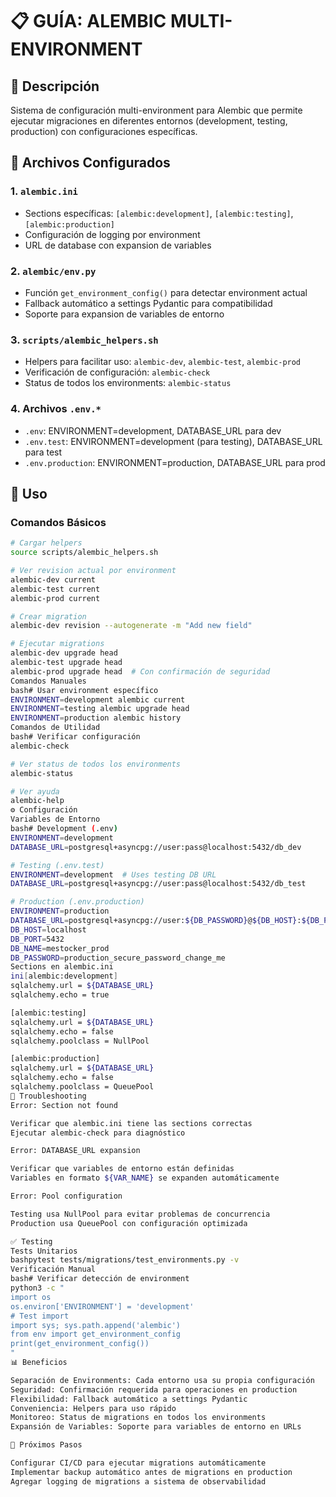 # 📋 GUÍA: ALEMBIC MULTI-ENVIRONMENT

## 🎯 Descripción
Sistema de configuración multi-environment para Alembic que permite ejecutar migraciones en diferentes entornos (development, testing, production) con configuraciones específicas.

## 📂 Archivos Configurados

### 1. `alembic.ini`
- Sections específicas: `[alembic:development]`, `[alembic:testing]`, `[alembic:production]`
- Configuración de logging por environment
- URL de database con expansion de variables

### 2. `alembic/env.py`
- Función `get_environment_config()` para detectar environment actual
- Fallback automático a settings Pydantic para compatibilidad
- Soporte para expansion de variables de entorno

### 3. `scripts/alembic_helpers.sh`
- Helpers para facilitar uso: `alembic-dev`, `alembic-test`, `alembic-prod`
- Verificación de configuración: `alembic-check`
- Status de todos los environments: `alembic-status`

### 4. Archivos `.env.*`
- `.env`: ENVIRONMENT=development, DATABASE_URL para dev
- `.env.test`: ENVIRONMENT=development (para testing), DATABASE_URL para test
- `.env.production`: ENVIRONMENT=production, DATABASE_URL para prod

## 🚀 Uso

### Comandos Básicos
```bash
# Cargar helpers
source scripts/alembic_helpers.sh

# Ver revision actual por environment
alembic-dev current
alembic-test current
alembic-prod current

# Crear migration
alembic-dev revision --autogenerate -m "Add new field"

# Ejecutar migrations
alembic-dev upgrade head
alembic-test upgrade head
alembic-prod upgrade head  # Con confirmación de seguridad
Comandos Manuales
bash# Usar environment específico
ENVIRONMENT=development alembic current
ENVIRONMENT=testing alembic upgrade head
ENVIRONMENT=production alembic history
Comandos de Utilidad
bash# Verificar configuración
alembic-check

# Ver status de todos los environments
alembic-status

# Ver ayuda
alembic-help
⚙️ Configuración
Variables de Entorno
bash# Development (.env)
ENVIRONMENT=development
DATABASE_URL=postgresql+asyncpg://user:pass@localhost:5432/db_dev

# Testing (.env.test)
ENVIRONMENT=development  # Uses testing DB URL
DATABASE_URL=postgresql+asyncpg://user:pass@localhost:5432/db_test

# Production (.env.production)
ENVIRONMENT=production
DATABASE_URL=postgresql+asyncpg://user:${DB_PASSWORD}@${DB_HOST}:${DB_PORT}/${DB_NAME}
DB_HOST=localhost
DB_PORT=5432
DB_NAME=mestocker_prod
DB_PASSWORD=production_secure_password_change_me
Sections en alembic.ini
ini[alembic:development]
sqlalchemy.url = ${DATABASE_URL}
sqlalchemy.echo = true

[alembic:testing]
sqlalchemy.url = ${DATABASE_URL}
sqlalchemy.echo = false
sqlalchemy.poolclass = NullPool

[alembic:production]
sqlalchemy.url = ${DATABASE_URL}
sqlalchemy.echo = false
sqlalchemy.poolclass = QueuePool
🔧 Troubleshooting
Error: Section not found

Verificar que alembic.ini tiene las sections correctas
Ejecutar alembic-check para diagnóstico

Error: DATABASE_URL expansion

Verificar que variables de entorno están definidas
Variables en formato ${VAR_NAME} se expanden automáticamente

Error: Pool configuration

Testing usa NullPool para evitar problemas de concurrencia
Production usa QueuePool con configuración optimizada

✅ Testing
Tests Unitarios
bashpytest tests/migrations/test_environments.py -v
Verificación Manual
bash# Verificar detección de environment
python3 -c "
import os
os.environ['ENVIRONMENT'] = 'development'
# Test import
import sys; sys.path.append('alembic')
from env import get_environment_config
print(get_environment_config())
"
📊 Beneficios

Separación de Environments: Cada entorno usa su propia configuración
Seguridad: Confirmación requerida para operaciones en production
Flexibilidad: Fallback automático a settings Pydantic
Conveniencia: Helpers para uso rápido
Monitoreo: Status de migrations en todos los environments
Expansión de Variables: Soporte para variables de entorno en URLs

🎯 Próximos Pasos

Configurar CI/CD para ejecutar migrations automáticamente
Implementar backup automático antes de migrations en production
Agregar logging de migrations a sistema de observabilidad
